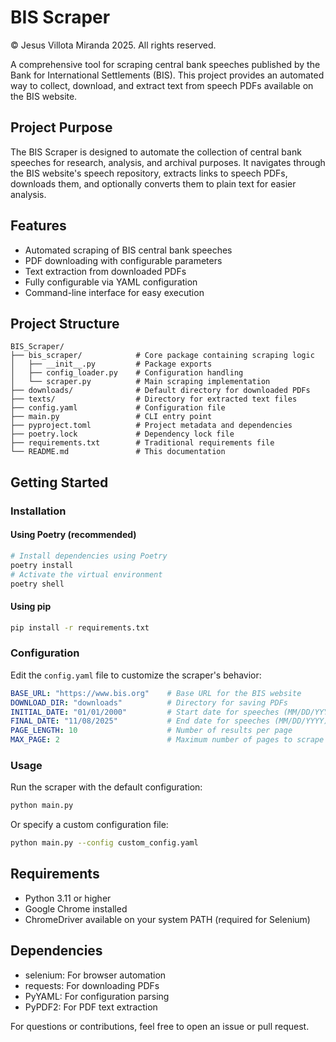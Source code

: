 # BIS Scraper

© Jesus Villota Miranda 2025. All rights reserved.

A comprehensive tool for scraping central bank speeches published by the Bank for International Settlements (BIS). This project provides an automated way to collect, download, and extract text from speech PDFs available on the BIS website.

## Project Purpose

The BIS Scraper is designed to automate the collection of central bank speeches for research, analysis, and archival purposes. It navigates through the BIS website's speech repository, extracts links to speech PDFs, downloads them, and optionally converts them to plain text for easier analysis.

## Features

- Automated scraping of BIS central bank speeches
- PDF downloading with configurable parameters
- Text extraction from downloaded PDFs
- Fully configurable via YAML configuration
- Command-line interface for easy execution

## Project Structure

```
BIS_Scraper/
├── bis_scraper/            # Core package containing scraping logic
│   ├── __init__.py         # Package exports
│   ├── config_loader.py    # Configuration handling
│   └── scraper.py          # Main scraping implementation
├── downloads/              # Default directory for downloaded PDFs
├── texts/                  # Directory for extracted text files
├── config.yaml             # Configuration file
├── main.py                 # CLI entry point
├── pyproject.toml          # Project metadata and dependencies
├── poetry.lock             # Dependency lock file
├── requirements.txt        # Traditional requirements file
└── README.md               # This documentation
```

## Getting Started

### Installation

#### Using Poetry (recommended)
```bash
# Install dependencies using Poetry
poetry install
# Activate the virtual environment
poetry shell
```

#### Using pip
```bash
pip install -r requirements.txt
```

### Configuration

Edit the `config.yaml` file to customize the scraper's behavior:

```yaml
BASE_URL: "https://www.bis.org"    # Base URL for the BIS website
DOWNLOAD_DIR: "downloads"          # Directory for saving PDFs
INITIAL_DATE: "01/01/2000"         # Start date for speeches (MM/DD/YYYY)
FINAL_DATE: "11/08/2025"           # End date for speeches (MM/DD/YYYY)
PAGE_LENGTH: 10                    # Number of results per page
MAX_PAGE: 2                        # Maximum number of pages to scrape
```

### Usage

Run the scraper with the default configuration:

```bash
python main.py
```

Or specify a custom configuration file:

```bash
python main.py --config custom_config.yaml
```


## Requirements

- Python 3.11 or higher
- Google Chrome installed
- ChromeDriver available on your system PATH (required for Selenium)

## Dependencies

- selenium: For browser automation
- requests: For downloading PDFs
- PyYAML: For configuration parsing
- PyPDF2: For PDF text extraction

For questions or contributions, feel free to open an issue or pull request.
